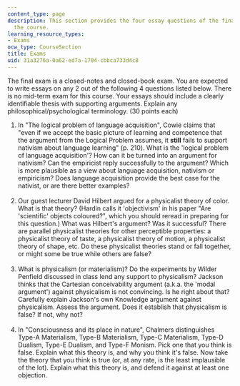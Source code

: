 ```yaml
---
content_type: page
description: This section provides the four essay questions of the final exam for
  the course.
learning_resource_types:
- Exams
ocw_type: CourseSection
title: Exams
uid: 31a3276a-0a62-ed7a-1704-cbbca733d4c8
---
```


The final exam is a closed-notes and closed-book exam. You are expected to write essays on any 2 out of the following 4 questions listed below. There is no mid-term exam for this course. Your essays should include a clearly identifiable thesis with supporting arguments. Explain any philosophical/psychological terminology. (30 points each)

1.  In "The logical problem of language acquisition", Cowie claims that "even if we accept the basic picture of learning and competence that the argument from the Logical Problem assumes, it **still** fails to support nativism about language learning" (p. 210). What is the 'logical problem of language acquisition'? How can it be turned into an argument for nativism? Can the empiricist reply successfully to the argument? Which is more plausible as a view about language acquisition, nativism or empiricism? Does language acquisition provide the best case for the nativist, or are there better examples?  
     
2.  Our guest lecturer David Hilbert argued for a physicalist theory of color. What is that theory? (Hardin calls it 'objectivism' in his paper "Are 'scientific' objects coloured?", which you should reread in preparing for this question.) What was Hilbert's argument? Was it successful? There are parallel physicalist theories for other perceptible properties: a physicalist theory of taste, a physicalist theory of motion, a physicalist theory of shape, etc. Do these physicalist theories stand or fall together, or might some be true while others are false?  
     
3.  What is physicalism (or materialism)? Do the experiments by Wilder Penfield discussed in class lend any support to physicalism? Jackson thinks that the Cartesian conceivability argument (a.k.a. the 'modal argument') against physicalism is not convincing. Is he right about that? Carefully explain Jackson's own Knowledge argument against physicalism. Assess the argument. Does it establish that physicalism is false? If not, why not?  
     
4.  In "Consciousness and its place in nature", Chalmers distinguishes Type-A Materialism, Type-B Materialism, Type-C Materialism, Type-D Dualism, Type-E Dualism, and Type-F Monism. Pick one that you think is false. Explain what this theory is, and why you think it's false. Now take the theory that you think is true (or, at any rate, is the least implausible of the lot). Explain what this theory is, and defend it against at least one objection.